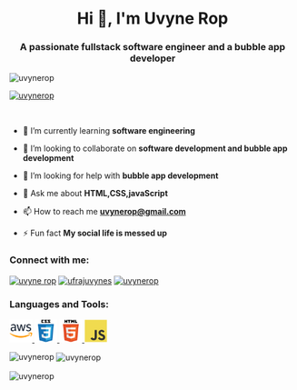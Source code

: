 <h1 align="center">Hi 👋, I'm Uvyne Rop</h1>
<h3 align="center">A passionate fullstack software engineer and a bubble app developer</h3>

<p align="left"> <img src="https://komarev.com/ghpvc/?username=uvynerop&label=Profile%20views&color=0e75b6&style=flat" alt="uvynerop" /> </p>

<p align="left"> <a href="https://github.com/ryo-ma/github-profile-trophy"><img src="https://github-profile-trophy.vercel.app/?username=uvynerop" alt="uvynerop" /></a> </p>

<p align="left"> <a href="https://twitter.com/" target="blank"><img src="https://img.shields.io/twitter/follow/?logo=twitter&style=for-the-badge" alt="" /></a> </p>

- 🌱 I’m currently learning **software engineering**

- 👯 I’m looking to collaborate on **software development and bubble app development**

- 🤝 I’m looking for help with **bubble app development**

- 💬 Ask me about **HTML,CSS,javaScript**

- 📫 How to reach me **uvynerop@gmail.com**

- ⚡ Fun fact **My social life is messed up**

<h3 align="left">Connect with me:</h3>
<p align="left">
<a href="https://linkedin.com/in/uvyne rop" target="blank"><img align="center" src="https://raw.githubusercontent.com/rahuldkjain/github-profile-readme-generator/master/src/images/icons/Social/linked-in-alt.svg" alt="uvyne rop" height="30" width="40" /></a>
<a href="https://instagram.com/ufrajuvynes" target="blank"><img align="center" src="https://raw.githubusercontent.com/rahuldkjain/github-profile-readme-generator/master/src/images/icons/Social/instagram.svg" alt="ufrajuvynes" height="30" width="40" /></a>
<a href="https://discord.gg/uvynerop" target="blank"><img align="center" src="https://raw.githubusercontent.com/rahuldkjain/github-profile-readme-generator/master/src/images/icons/Social/discord.svg" alt="uvynerop" height="30" width="40" /></a>
</p>

<h3 align="left">Languages and Tools:</h3>
<p align="left"> <a href="https://aws.amazon.com" target="_blank" rel="noreferrer"> <img src="https://raw.githubusercontent.com/devicons/devicon/master/icons/amazonwebservices/amazonwebservices-original-wordmark.svg" alt="aws" width="40" height="40"/> </a> <a href="https://www.w3schools.com/css/" target="_blank" rel="noreferrer"> <img src="https://raw.githubusercontent.com/devicons/devicon/master/icons/css3/css3-original-wordmark.svg" alt="css3" width="40" height="40"/> </a> <a href="https://www.w3.org/html/" target="_blank" rel="noreferrer"> <img src="https://raw.githubusercontent.com/devicons/devicon/master/icons/html5/html5-original-wordmark.svg" alt="html5" width="40" height="40"/> </a> <a href="https://developer.mozilla.org/en-US/docs/Web/JavaScript" target="_blank" rel="noreferrer"> <img src="https://raw.githubusercontent.com/devicons/devicon/master/icons/javascript/javascript-original.svg" alt="javascript" width="40" height="40"/> </a> </p>

<p><img align="left" src="https://github-readme-stats.vercel.app/api/top-langs?username=uvynerop&show_icons=true&locale=en&layout=compact" alt="uvynerop" /></p>

<p>&nbsp;<img align="center" src="https://github-readme-stats.vercel.app/api?username=uvynerop&show_icons=true&locale=en" alt="uvynerop" /></p>

<p><img align="center" src="https://github-readme-streak-stats.herokuapp.com/?user=uvynerop&" alt="uvynerop" /></p>
